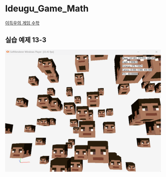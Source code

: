 # Ideugu_Game_Math
[이득우의 게임 수학](https://diesuki4.tistory.com/category/%EA%B2%8C%EC%9E%84%20%EC%88%98%ED%95%99/%EC%9D%B4%EB%93%9D%EC%9A%B0%EC%9D%98%20%EA%B2%8C%EC%9E%84%20%EC%88%98%ED%95%99)

## 실습 예제 13-3
![실습 예제 13-3](https://raw.githubusercontent.com/diesuki4/Ideugu_Game_Math/13-3_%EA%B5%AC_%EC%98%81%EC%97%AD%EA%B3%BC_%EC%A0%88%EB%91%90%EC%B2%B4_%EC%98%81%EC%97%AD%EC%9D%98_%ED%8C%90%EC%A0%95/Example.gif)
